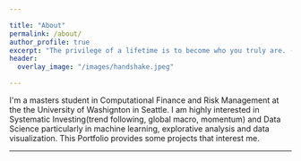 ```yaml
---

title: "About"
permalink: /about/
author_profile: true
excerpt: "The privilege of a lifetime is to become who you truly are. - Carl Jung"
header:
  overlay_image: "/images/handshake.jpeg"

---
```


  I'm a masters student in Computational Finance and Risk Management at the the University of Washignton in Seattle. I am highly interested in Systematic Investing(trend following, global macro, momentum) and Data Science particularly in machine learning, explorative analysis and data visualization. This Portfolio provides some projects that interest me.

  ---------------------------------------------------------------------------------------------------------------------------------------------
